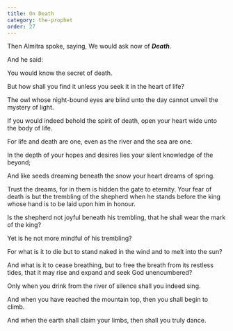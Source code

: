 ```yaml
---
title: On Death
category: the-prophet
order: 27
---
```

Then Almitra spoke, saying, We would ask now of **_Death_**.

And he said:

You would know the secret of death.

But how shall you find it unless you seek it in the heart of life?

The owl whose night-bound eyes are blind unto the day cannot unveil the mystery of light.

If you would indeed behold the spirit of death, open your heart wide unto the body of life.

For life and death are one, even as the river and the sea are one.

In the depth of your hopes and desires lies your silent knowledge of the beyond;

And like seeds dreaming beneath the snow your heart dreams of spring.

Trust the dreams, for in them is hidden the gate to eternity. Your fear of death is but the trembling of the shepherd when he stands before the king whose hand is to be laid upon him in honour.

Is the shepherd not joyful beneath his trembling, that he shall wear the mark of the king?

Yet is he not more mindful of his trembling?

For what is it to die but to stand naked in the wind and to melt into the sun?

And what is it to cease breathing, but to free the breath from its restless tides, that it may rise and expand and seek God unencumbered?

Only when you drink from the river of silence shall you indeed sing.

And when you have reached the mountain top, then you shall begin to climb.

And when the earth shall claim your limbs, then shall you truly dance.
